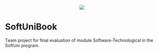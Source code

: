 <p align="center"><a href="http://softuni.bg"><img src="http://www.nakov.com/wp-content/uploads/2014/01/Software-University-Logo-blue-horizontal.png" /></a></p>

# SoftUniBook

Тeam project for final evaluation of module Software-Technological in the SoftUni program.
